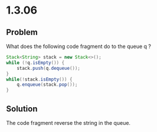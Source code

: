 # 1.3.06

## Problem

What does the following code fragment do to the queue q ?

```java
Stack<String> stack = new Stack<>();
while (!q.isEmpty()) {
    stack.push(q.dequeue());
}
while(!stack.isEmpty()) {
    q.enqueue(stack.pop());
}
```

## Solution
The code fragment reverse the string in the queue.
